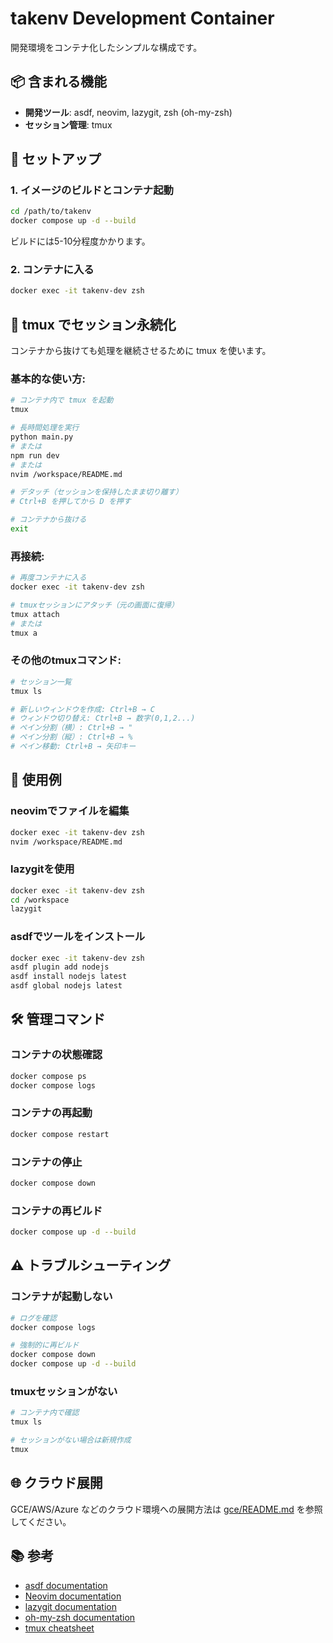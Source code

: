 # takenv Development Container

開発環境をコンテナ化したシンプルな構成です。

## 📦 含まれる機能

- **開発ツール**: asdf, neovim, lazygit, zsh (oh-my-zsh)
- **セッション管理**: tmux

## 🚀 セットアップ

### 1. イメージのビルドとコンテナ起動

```bash
cd /path/to/takenv
docker compose up -d --build
```

ビルドには5-10分程度かかります。

### 2. コンテナに入る

```bash
docker exec -it takenv-dev zsh
```

## 🔧 tmux でセッション永続化

コンテナから抜けても処理を継続させるために tmux を使います。

### 基本的な使い方:

```bash
# コンテナ内で tmux を起動
tmux

# 長時間処理を実行
python main.py
# または
npm run dev
# または
nvim /workspace/README.md

# デタッチ（セッションを保持したまま切り離す）
# Ctrl+B を押してから D を押す

# コンテナから抜ける
exit
```

### 再接続:

```bash
# 再度コンテナに入る
docker exec -it takenv-dev zsh

# tmuxセッションにアタッチ（元の画面に復帰）
tmux attach
# または
tmux a
```

### その他のtmuxコマンド:

```bash
# セッション一覧
tmux ls

# 新しいウィンドウを作成: Ctrl+B → C
# ウィンドウ切り替え: Ctrl+B → 数字(0,1,2...)
# ペイン分割（横）: Ctrl+B → "
# ペイン分割（縦）: Ctrl+B → %
# ペイン移動: Ctrl+B → 矢印キー
```

## 📝 使用例

### neovimでファイルを編集

```bash
docker exec -it takenv-dev zsh
nvim /workspace/README.md
```

### lazygitを使用

```bash
docker exec -it takenv-dev zsh
cd /workspace
lazygit
```

### asdfでツールをインストール

```bash
docker exec -it takenv-dev zsh
asdf plugin add nodejs
asdf install nodejs latest
asdf global nodejs latest
```

## 🛠 管理コマンド

### コンテナの状態確認

```bash
docker compose ps
docker compose logs
```

### コンテナの再起動

```bash
docker compose restart
```

### コンテナの停止

```bash
docker compose down
```

### コンテナの再ビルド

```bash
docker compose up -d --build
```

## ⚠️ トラブルシューティング

### コンテナが起動しない

```bash
# ログを確認
docker compose logs

# 強制的に再ビルド
docker compose down
docker compose up -d --build
```

### tmuxセッションがない

```bash
# コンテナ内で確認
tmux ls

# セッションがない場合は新規作成
tmux
```

## 🌐 クラウド展開

GCE/AWS/Azure などのクラウド環境への展開方法は [gce/README.md](../gce/README.md) を参照してください。

## 📚 参考

- [asdf documentation](https://asdf-vm.com/)
- [Neovim documentation](https://neovim.io/doc/)
- [lazygit documentation](https://github.com/jesseduffield/lazygit)
- [oh-my-zsh documentation](https://ohmyz.sh/)
- [tmux cheatsheet](https://tmuxcheatsheet.com/)
